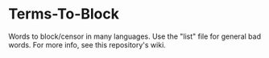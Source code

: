 # Terms-To-Block
Words to block/censor in many languages. Use the "list" file for general bad words. For more info, see this repository's wiki.
